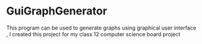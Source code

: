 # GuiGraphGenerator

This program can be used to generate graphs using graphical user interface , I created this project for my class 12 computer science board project

